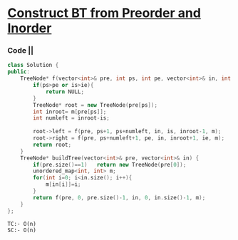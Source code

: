 # [Construct BT from Preorder and Inorder](https://leetcode.com/problems/construct-binary-tree-from-preorder-and-inorder-traversal/)

### Code ||

``` .cpp
class Solution {
public:
    TreeNode* f(vector<int>& pre, int ps, int pe, vector<int>& in, int is, int ie, unordered_map<int, int> &m){
        if(ps>pe or is>ie){
            return NULL;
        }
        TreeNode* root = new TreeNode(pre[ps]);
        int inroot= m[pre[ps]];
        int numleft = inroot-is;
        
        root->left = f(pre, ps+1, ps+numleft, in, is, inroot-1, m);
        root->right = f(pre, ps+numleft+1, pe, in, inroot+1, ie, m);
        return root;
    }
    TreeNode* buildTree(vector<int>& pre, vector<int>& in) {
        if(pre.size()==1)   return new TreeNode(pre[0]);
        unordered_map<int, int> m;
        for(int i=0; i<in.size(); i++){
            m[in[i]]=i;
        }
        return f(pre, 0, pre.size()-1, in, 0, in.size()-1, m);
    }
};
```

```
TC:- O(n)
SC:- O(n)
```
